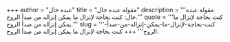 +++
author = "عبده خال"
title = "مقولة عبده خال"
description = '''مقولة عبده خال: كنت بحاجة لإنزال ما يمكن إنزاله من صدأ الروح.'''
quote = '''كنت بحاجة لإنزال ما يمكن إنزاله من صدأ الروح.'''
slug = '''كنت-بحاجة-لإنزال-ما-يمكن-إنزاله-من-صدأ-الروح'''
+++
كنت بحاجة لإنزال ما يمكن إنزاله من صدأ الروح.
